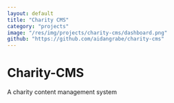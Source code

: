 ```yaml
---
layout: default
title: "Charity CMS"
category: "projects"
image: "/res/img/projects/charity-cms/dashboard.png"
github: "https://github.com/aidangrabe/charity-cms"
---
```


# Charity-CMS
A charity content management system
